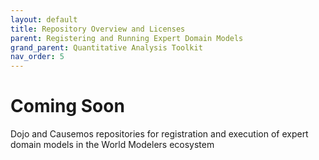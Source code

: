 ```yaml
---
layout: default
title: Repository Overview and Licenses
parent: Registering and Running Expert Domain Models
grand_parent: Quantitative Analysis Toolkit
nav_order: 5
---
```


# Coming Soon

Dojo and Causemos repositories for registration and execution of expert domain models in the World Modelers ecosystem
